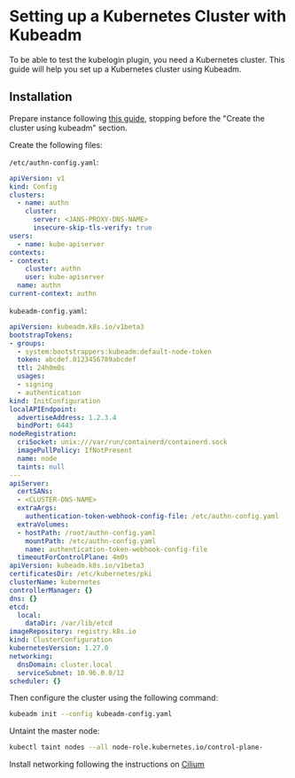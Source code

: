 # Setting up a Kubernetes Cluster with Kubeadm

To be able to test the kubelogin plugin, you need a Kubernetes cluster. This guide will help you set up a Kubernetes cluster using Kubeadm.

## Installation

Prepare instance following [this guide](https://blog.radwell.codes/2022/07/single-node-kubernetes-cluster-via-kubeadm-on-ubuntu-22-04/), stopping before the "Create the cluster using kubeadm" section.

Create the following files:

`/etc/authn-config.yaml`:

```yaml
apiVersion: v1
kind: Config
clusters:
  - name: authn
    cluster:
      server: <JANS-PROXY-DNS-NAME>
      insecure-skip-tls-verify: true
users:
  - name: kube-apiserver
contexts:
- context:
    cluster: authn
    user: kube-apiserver
  name: authn
current-context: authn
```

`kubeadm-config.yaml`:

```yaml
apiVersion: kubeadm.k8s.io/v1beta3
bootstrapTokens:
- groups:
  - system:bootstrappers:kubeadm:default-node-token
  token: abcdef.0123456789abcdef
  ttl: 24h0m0s
  usages:
  - signing
  - authentication
kind: InitConfiguration
localAPIEndpoint:
  advertiseAddress: 1.2.3.4
  bindPort: 6443
nodeRegistration:
  criSocket: unix:///var/run/containerd/containerd.sock
  imagePullPolicy: IfNotPresent
  name: node
  taints: null
---
apiServer:
  certSANs:
  - <CLUSTER-DNS-NAME>
  extraArgs:
    authentication-token-webhook-config-file: /etc/authn-config.yaml
  extraVolumes:
  - hostPath: /root/authn-config.yaml
    mountPath: /etc/authn-config.yaml
    name: authentication-token-webhook-config-file
  timeoutForControlPlane: 4m0s
apiVersion: kubeadm.k8s.io/v1beta3
certificatesDir: /etc/kubernetes/pki
clusterName: kubernetes
controllerManager: {}
dns: {}
etcd:
  local:
    dataDir: /var/lib/etcd
imageRepository: registry.k8s.io
kind: ClusterConfiguration
kubernetesVersion: 1.27.0
networking:
  dnsDomain: cluster.local
  serviceSubnet: 10.96.0.0/12
scheduler: {}

```

Then configure the cluster using the following command:

```bash
kubeadm init --config kubeadm-config.yaml
```

Untaint the master node:

```bash
kubectl taint nodes --all node-role.kubernetes.io/control-plane-
```

Install networking following the instructions on [Cilium](https://docs.cilium.io/en/stable/gettingstarted/k8s-install-default/)
